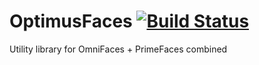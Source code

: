 # OptimusFaces [![Build Status](https://travis-ci.org/omnifaces/optimusfaces.svg?branch=develop)](https://travis-ci.org/omnifaces/optimusfaces)
Utility library for OmniFaces + PrimeFaces combined
